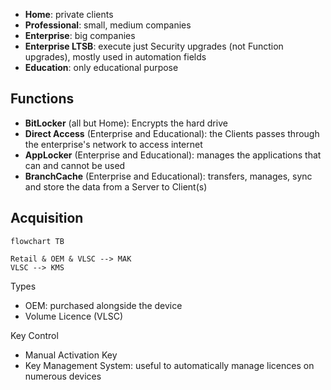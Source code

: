 
- **Home**: private clients
- **Professional**: small, medium companies
- **Enterprise**: big companies
- **Enterprise LTSB**: execute just Security upgrades (not Function upgrades), mostly used in automation fields
- **Education**: only educational purpose

## Functions

- **BitLocker** (all but Home): Encrypts the hard drive
- **Direct Access** (Enterprise and Educational): the Clients passes through the enterprise's network to access internet
- **AppLocker** (Enterprise and Educational): manages the applications that can and cannot be used
- **BranchCache** (Enterprise and Educational): transfers, manages, sync and store the data from a Server to Client(s)

## Acquisition

```mermaid
flowchart TB

Retail & OEM & VLSC --> MAK
VLSC --> KMS
```

Types

- OEM: purchased alongside the device
- Volume Licence (VLSC)

Key Control

- Manual Activation Key
- Key Management System: useful to automatically manage licences on numerous devices
